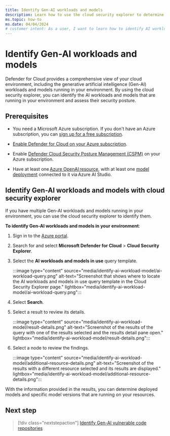 ```yaml
---
title: Identify Gen-AI workloads and models 
description: Learn how to use the cloud security explorer to determine which AI workloads and models are running in your environment.
ms.topic: how-to
ms.date: 04/04/2024
# customer intent: As a user, I want to learn how to identify AI workloads and models in my environment so that I can assess their security posture.
---
```


# Identify Gen-AI workloads and models

Defender for Cloud provides a comprehensive view of your cloud environment, including the generative artificial intelligence (Gen-AI) workloads and models running in your environment. By using the cloud security explorer, you can identify the AI workloads and models that are running in your environment and assess their security posture.

## Prerequisites

- You need a Microsoft Azure subscription. If you don't have an Azure subscription, you can [sign up for a free subscription](https://azure.microsoft.com/pricing/free-trial/).

- [Enable Defender for Cloud on your Azure subscription](connect-azure-subscription.md).

- Enable [Defender Cloud Security Posture Management (CSPM)](tutorial-enable-cspm-plan.md) on your Azure subscription.

- Have at least one [Azure OpenAI resource](../ai-studio/how-to/create-azure-ai-resource.md), with at least one [model deployment](../ai-studio/how-to/deploy-models-openai.md) connected to it via Azure AI Studio.

## Identify Gen-AI workloads and models with cloud security explorer

If you have multiple Gen-AI workloads and models running in your environment, you can use the cloud security explorer to identify them. 

**To identify Gen-AI workloads and models in your environment**:

1. Sign in to the [Azure portal](https://portal.azure.com/).

1. Search for and select **Microsoft Defender for Cloud** > **Cloud Security Explorer**.

1. Select the **AI workloads and models in use** query template.

    :::image type="content" source="media/identify-ai-workload-model/ai-workload-query.png" alt-text="Screenshot that shows where to locate the AI workloads and models in use query template in the Cloud Security Explorer page." lightbox="media/identify-ai-workload-model/ai-workload-query.png":::

1. Select **Search**.

1. Select a result to review its details.

    :::image type="content" source="media/identify-ai-workload-model/result-details.png" alt-text="Screenshot of the results of the query with one of the results selected and the results detail pane open." lightbox="media/identify-ai-workload-model/result-details.png":::

1. Select a node to review the findings.

    :::image type="content" source="media/identify-ai-workload-model/additional-resource-details.png" alt-text="Screenshot of the results with a different resource selected and its results are displayed." lightbox="media/identify-ai-workload-model/additional-resource-details.png":::

With the information provided in the results, you can determine deployed models and specific model versions that are running on your resources.

## Next step

> [!div class="nextstepaction"]
> [Identify Gen-AI vulnerable code repositories](identify-ai-vulnerable-code.md)
